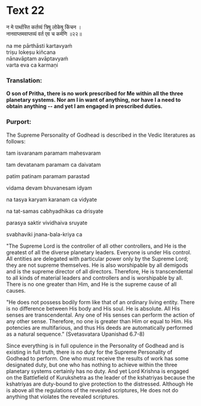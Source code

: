 # Text 22

न मे पार्थास्ति कर्तव्यं त्रिषु लोकेषु किंचन ।  
नानवाप्तमवाप्तव्यं वर्त एव च कर्मणि ॥२२॥

na me pārthāsti kartavyaḿ  
triṣu lokeṣu kiñcana  
nānavāptam avāptavyaḿ  
varta eva ca karmaṇi



### Translation:

**O son of Pritha, there is no work prescribed for Me within all the three planetary systems. Nor am I in want of anything, nor have I a need to obtain anything -- and yet I am engaged in prescribed duties.**

### Purport:

The Supreme Personality of Godhead is described in the Vedic literatures as follows:

tam isvaranam paramam mahesvaram

tam devatanam paramam ca daivatam

patim patinam paramam parastad

vidama devam bhuvanesam idyam

na tasya karyam karanam ca vidyate

na tat-samas cabhyadhikas ca drisyate

parasya saktir vividhaiva sruyate

svabhaviki jnana-bala-kriya ca

"The Supreme Lord is the controller of all other controllers, and He is the greatest of all the diverse planetary leaders. Everyone is under His control. All entities are delegated with particular power only by the Supreme Lord; they are not supreme themselves. He is also worshipable by all demigods and is the supreme director of all directors. Therefore, He is transcendental to all kinds of material leaders and controllers and is worshipable by all. There is no one greater than Him, and He is the supreme cause of all causes.

"He does not possess bodily form like that of an ordinary living entity. There is no difference between His body and His soul. He is absolute. All His senses are transcendental. Any one of His senses can perform the action of any other sense. Therefore, no one is greater than Him or equal to Him. His potencies are multifarious, and thus His deeds are automatically performed as a natural sequence." (Svetasvatara Upanishad 6.7-8)

Since everything is in full opulence in the Personality of Godhead and is existing in full truth, there is no duty for the Supreme Personality of Godhead to perform. One who must receive the results of work has some designated duty, but one who has nothing to achieve within the three planetary systems certainly has no duty. And yet Lord Krishna is engaged on the Battlefield of Kurukshetra as the leader of the kshatriyas because the kshatriyas are duty-bound to give protection to the distressed. Although He is above all the regulations of the revealed scriptures, He does not do anything that violates the revealed scriptures.